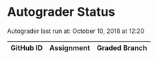 # Autograder Status
Autograder last run at: October 10, 2018 at 12:20

| GitHub ID | Assignment | Graded Branch |
|-----------|------------|---------------|
